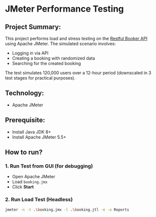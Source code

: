 # JMeter Performance Testing

## Project Summary:
This project performs load and stress testing on the [Restful Booker API](https://restful-booker.herokuapp.com) using Apache JMeter. The simulated scenario involves:

- Logging in via API
- Creating a booking with randomized data
- Searching for the created booking

The test simulates 120,000 users over a 12-hour period (downscaled in 3 test stages for practical purposes).

## Technology:
- Apache JMeter

## Prerequisite:
- Install Java JDK 8+
- Install Apache JMeter 5.5+

## How to run?
### 1. Run Test from GUI (for debugging)
- Open Apache JMeter
- Load `booking.jmx`
- Click **Start**

### 2. Run Load Test (Headless)
```bash
jmeter -n -t .\booking.jmx -l .\booking.jtl -e -o Reports
